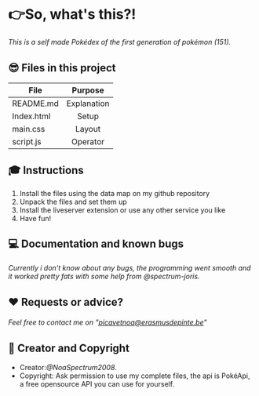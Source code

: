 # :point_right:So, what's this?!
###### This is a self made Pokédex of the first generation of pokémon (151).
## :sunglasses: Files in this project
| File          |Purpose        |
| ------------- |:-------------:|
| README.md     | Explanation   |
| Index.html    | Setup         |
| main.css      | Layout        |
| script.js     | Operator      |
## :mortar_board: Instructions
1. Install the files using the data map on my github repository
2. Unpack the files and set them up
3. Install the liveserver extension or use any other service you like
4. Have fun!
## :computer: Documentation and known bugs
###### Currently i don't know about any bugs, the programming went smooth and it worked pretty fats with some help from @spectrum-joris.
## :hearts: Requests or advice?
###### Feel free to contact me on *"picavetnoa@erasmusdepinte.be"*
## :pencil: Creator and Copyright
* Creator:*@NoaSpectrum2008*.
* Copyright: Ask permission to use my complete files, the api is PokéApi, a free opensource API you can use for yourself.
